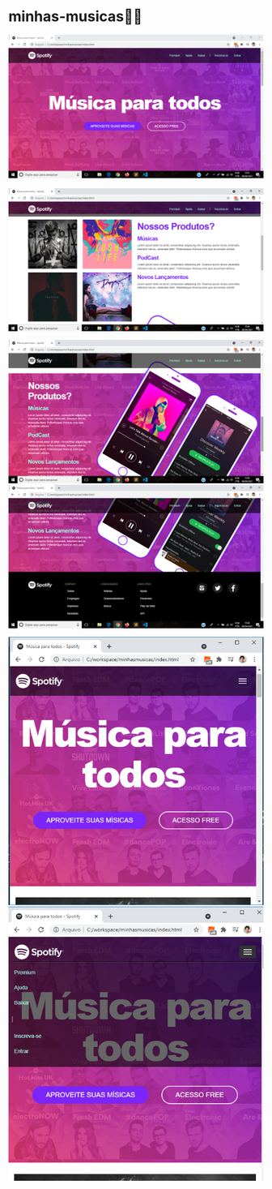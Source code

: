 # minhas-musicas:musical_note::musical_score:
<p>
    <img src="./imagens/assets/tela-pc1.png">
    <img src="./imagens/assets/tela-pc2.png">    
</p>

<p>
    <img src="./imagens/assets/tela-pc3.png">
    <img src="./imagens/assets/tela-pc4.png">    
</p>

<p>
    <img src="./imagens/assets/tela-reduzida1.png">
    <img src="./imagens/assets/tela-reduzida2.png">    
</p>

